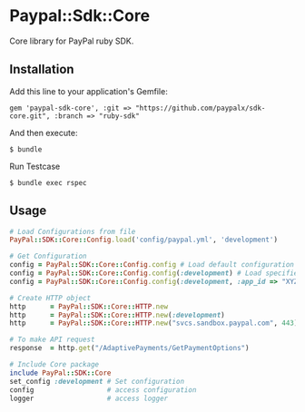 # Paypal::Sdk::Core

Core library for PayPal ruby SDK.

## Installation

Add this line to your application's Gemfile:

    gem 'paypal-sdk-core', :git => "https://github.com/paypalx/sdk-core.git", :branch => "ruby-sdk"

And then execute:

    $ bundle
    
Run Testcase

    $ bundle exec rspec


## Usage

```ruby
# Load Configurations from file
PayPal::SDK::Core::Config.load('config/paypal.yml', 'development')

# Get Configuration
config = PayPal::SDK::Core::Config.config # Load default configuration
config = PayPal::SDK::Core::Config.config(:development) # Load specified environment configuration
config = PayPal::SDK::Core::Config.config(:development, :app_id => "XYZ") # Override configuration

# Create HTTP object
http      = PayPal::SDK::Core::HTTP.new
http      = PayPal::SDK::Core::HTTP.new(:development)
http      = PayPal::SDK::Core::HTTP.new("svcs.sandbox.paypal.com", 443)

# To make API request
response  = http.get("/AdaptivePayments/GetPaymentOptions")

# Include Core package
include PayPal::SDK::Core
set_config :development # Set configuration
config  				# access configuration
logger  				# access logger
```